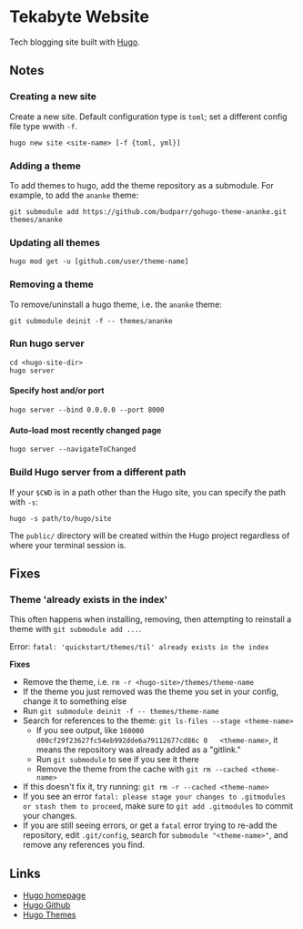 # Tekabyte Website

Tech blogging site built with [Hugo](https://gohugo.io).

## Notes

### Creating a new site

Create a new site. Default configuration type is `toml`; set a different config file type wwith `-f`.

```shell
hugo new site <site-name> [-f {toml, yml}]
```

### Adding a theme

To add themes to hugo, add the theme repository as a submodule. For example, to add the `ananke` theme:

```shell
git submodule add https://github.com/budparr/gohugo-theme-ananke.git themes/ananke
```

### Updating all themes

```shell
hugo mod get -u [github.com/user/theme-name]
```

### Removing a theme

To remove/uninstall a hugo theme, i.e. the `ananke` theme:

```shell
git submodule deinit -f -- themes/ananke
```

### Run hugo server

```shell
cd <hugo-site-dir>
hugo server
```

#### Specify host and/or port

```shell
hugo server --bind 0.0.0.0 --port 8000
```

#### Auto-load most recently changed page

```shell
hugo server --navigateToChanged
```

### Build Hugo server from a different path

If your `$CWD` is in a path other than the Hugo site, you can specify the path with `-s`:

```shell
hugo -s path/to/hugo/site
```

The `public/` directory will be created within the Hugo project regardless of where your terminal session is.


## Fixes

### Theme 'already exists in the index'

This often happens when installing, removing, then attempting to reinstall a theme with `git submodule add ...`.

Error: `fatal: 'quickstart/themes/til' already exists in the index`

**Fixes**

- Remove the theme, i.e. `rm -r <hugo-site>/themes/theme-name`
- If the theme you just removed was the theme you set in your config, change it to something else
- Run `git submodule deinit -f -- themes/theme-name`
- Search for references to the theme: `git ls-files --stage <theme-name>`
  - If you see output, like `160000 d00cf29f23627fc54eb992dde6a79112677cd86c 0   <theme-name>`, it means the repository was already added as a "gitlink."
  - Run `git submodule` to see if you see it there
  - Remove the theme from the cache with `git rm --cached <theme-name>`
- If this doesn't fix it, try running: `git rm -r --cached <theme-name>`
- If you see an error `fatal: please stage your changes to .gitmodules or stash them to proceed`, make sure to `git add .gitmodules` to commit your changes.
- If you are still seeing errors, or get a `fatal` error trying to re-add the repository, edit `.git/config`, search for `submodule "<theme-name>"`, and remove any references you find.

## Links

- [Hugo homepage](https://gohugo.io)
- [Hugo Github](https://github.com/gohugoio/hugo)
- [Hugo Themes](https://themes.gohugo.io)
